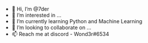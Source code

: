 - 👋 Hi, I’m @7der
- 👀 I’m interested in ...
- 🌱 I’m currently learning Python and Machine Learning
- 💞️ I’m looking to collaborate on ...
- 📫 Reach me at discord - Wond3r#6534

<!---
7der/7der is a ✨ special ✨ repository because its `README.md` (this file) appears on your GitHub profile.
You can click the Preview link to take a look at your changes.
--->
